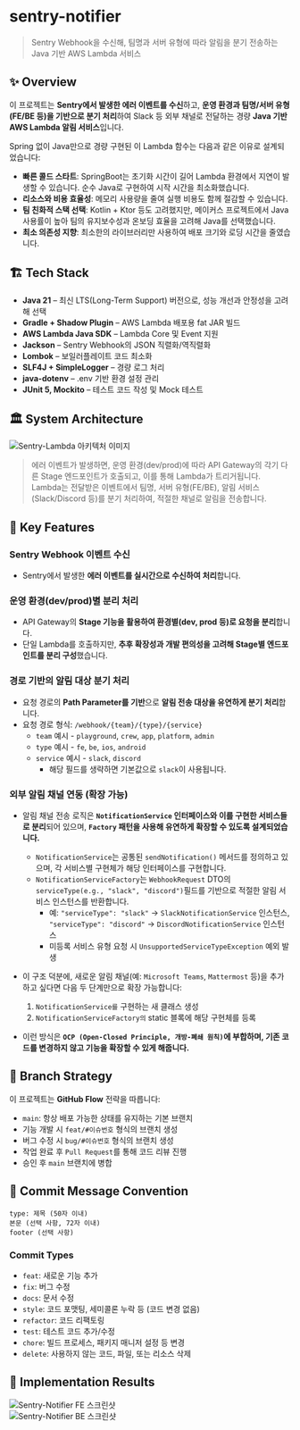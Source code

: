 # sentry-notifier
> Sentry Webhook을 수신해, 팀명과 서버 유형에 따라 알림을 분기 전송하는 Java 기반 AWS Lambda 서비스

## ✨ Overview

이 프로젝트는 **Sentry에서 발생한 에러 이벤트를 수신**하고, **운영 환경과 팀명/서버 유형(FE/BE 등)을 기반으로 분기 처리**하여 Slack 등 외부 채널로 전달하는 경량 **Java 기반 AWS Lambda 알림 서비스**입니다.

Spring 없이 Java만으로 경량 구현된 이 Lambda 함수는 다음과 같은 이유로 설계되었습니다:

- **빠른 콜드 스타트**: SpringBoot는 초기화 시간이 길어 Lambda 환경에서 지연이 발생할 수 있습니다. 순수 Java로 구현하여 시작 시간을 최소화했습니다.
- **리소스와 비용 효율성**: 메모리 사용량을 줄여 실행 비용도 함께 절감할 수 있습니다.
- **팀 친화적 스택 선택**: Kotlin + Ktor 등도 고려했지만, 메이커스 프로젝트에서 Java 사용률이 높아 팀의 유지보수성과 온보딩 효율을 고려해 Java를 선택했습니다.
- **최소 의존성 지향**: 최소한의 라이브러리만 사용하여 배포 크기와 로딩 시간을 줄였습니다.

## 🏗️ Tech Stack
- **Java 21** – 최신 LTS(Long-Term Support) 버전으로, 성능 개선과 안정성을 고려해 선택
- **Gradle + Shadow Plugin** – AWS Lambda 배포용 fat JAR 빌드
- **AWS Lambda Java SDK** – Lambda Core 및 Event 지원
- **Jackson** – Sentry Webhook의 JSON 직렬화/역직렬화
- **Lombok** – 보일러플레이트 코드 최소화
- **SLF4J + SimpleLogger** – 경량 로그 처리
- **java-dotenv** – .env 기반 환경 설정 관리
- **JUnit 5, Mockito** – 테스트 코드 작성 및 Mock 테스트

## 🏛️ System Architecture
<img src="https://github.com/user-attachments/assets/00820ca8-d6d9-4ecb-bd2a-a9ad6039568c" alt="Sentry-Lambda 아키텍처 이미지">

> 에러 이벤트가 발생하면, 운영 환경(dev/prod)에 따라 API Gateway의 각기 다른 Stage 엔드포인트가 호출되고, 이를 통해 Lambda가 트리거됩니다. Lambda는 전달받은 이벤트에서 팀명, 서버 유형(FE/BE), 알림 서비스(Slack/Discord 등)를 분기 처리하여, 적절한 채널로 알림을 전송합니다.

## 🔧 Key Features
### Sentry Webhook 이벤트 수신
- Sentry에서 발생한 **에러 이벤트를 실시간으로 수신하여 처리**합니다.

### 운영 환경(dev/prod)별 분리 처리
- API Gateway의 **Stage 기능을 활용하여 환경별(dev, prod 등)로 요청을 분리**합니다.
- 단일 Lambda를 호출하지만, **추후 확장성과 개발 편의성을 고려해 Stage별 엔드포인트를 분리 구성**했습니다.

### 경로 기반의 알림 대상 분기 처리
- 요청 경로의 **Path Parameter를 기반**으로 **알림 전송 대상을 유연하게 분기 처리**합니다.
- 요청 경로 형식: `/webhook/{team}/{type}/{service}`
  - `team` 예시 - `playground`, `crew`, `app`, `platform`, `admin`  
  - `type` 예시 - `fe`, `be`, `ios`, `android`
  - `service` 예시 - `slack`, `discord`
    - 해당 필드를 생략하면 기본값으로 `slack`이 사용됩니다.

### 외부 알림 채널 연동 (확장 가능)
- 알림 채널 전송 로직은 **`NotificationService` 인터페이스와 이를 구현한 서비스들로 분리**되어 있으며, **`Factory` 패턴을 사용해 유연하게 확장할 수 있도록 설계되었습니다.**
    - `NotificationService`는 공통된 `sendNotification()` 메서드를 정의하고 있으며, 각 서비스별 구현체가 해당 인터페이스를 구현합니다.
    - `NotificationServiceFactory`는 `WebhookRequest` DTO의 `serviceType(e.g., "slack", "discord")`필드를 기반으로 적절한 알림 서비스 인스턴스를 반환합니다.
        - 예: `"serviceType": "slack"` → `SlackNotificationService` 인스턴스, `"serviceType": "discord"` → `DiscordNotificationService` 인스턴스
        - 미등록 서비스 유형 요청 시 `UnsupportedServiceTypeException` 예외 발생

- 이 구조 덕분에, 새로운 알림 채널(예: `Microsoft Teams`, `Mattermost` 등)을 추가하고 싶다면 다음 두 단계만으로 확장 가능합니다:
    1. `NotificationService를` 구현하는 새 클래스 생성
    2. `NotificationServiceFactory의` static 블록에 해당 구현체를 등록
- 이런 방식은 **`OCP (Open-Closed Principle, 개방-폐쇄 원칙)`에 부합하며, 기존 코드를 변경하지 않고 기능을 확장할 수 있게 해줍니다.**

## 🌿 Branch Strategy
이 프로젝트는 **GitHub Flow** 전략을 따릅니다:
- `main`: 항상 배포 가능한 상태를 유지하는 기본 브랜치
- 기능 개발 시 `feat/#이슈번호` 형식의 브랜치 생성
- 버그 수정 시 `bug/#이슈번호` 형식의 브랜치 생성
- 작업 완료 후 `Pull Request`를 통해 코드 리뷰 진행
- 승인 후 `main` 브랜치에 병합

## 💬 Commit Message Convention
```
type: 제목 (50자 이내)
본문 (선택 사항, 72자 이내)
footer (선택 사항)
```

### Commit Types
- `feat`: 새로운 기능 추가
- `fix`: 버그 수정
- `docs`: 문서 수정
- `style`: 코드 포맷팅, 세미콜론 누락 등 (코드 변경 없음)
- `refactor`: 코드 리팩토링
- `test`: 테스트 코드 추가/수정
- `chore`: 빌드 프로세스, 패키지 매니저 설정 등 변경
- `delete`: 사용하지 않는 코드, 파일, 또는 리소스 삭제


## 📸 Implementation Results
<img src="https://github.com/user-attachments/assets/0ef3eb16-3c37-4409-892f-ec5b3f04d707" alt="Sentry-Notifier FE 스크린샷">

<br>

<img src="https://github.com/user-attachments/assets/b58b9c70-2bd0-4f82-a85d-9d2bf6b9d086" alt="Sentry-Notifier BE 스크린샷">
